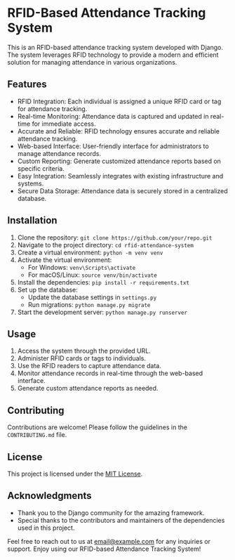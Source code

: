 # RFID-Based Attendance Tracking System

This is an RFID-based attendance tracking system developed with Django. The system leverages RFID technology to provide a modern and efficient solution for managing attendance in various organizations.

## Features

- RFID Integration: Each individual is assigned a unique RFID card or tag for attendance tracking.
- Real-time Monitoring: Attendance data is captured and updated in real-time for immediate access.
- Accurate and Reliable: RFID technology ensures accurate and reliable attendance tracking.
- Web-based Interface: User-friendly interface for administrators to manage attendance records.
- Custom Reporting: Generate customized attendance reports based on specific criteria.
- Easy Integration: Seamlessly integrates with existing infrastructure and systems.
- Secure Data Storage: Attendance data is securely stored in a centralized database.

## Installation

1. Clone the repository: `git clone https://github.com/your/repo.git`
2. Navigate to the project directory: `cd rfid-attendance-system`
3. Create a virtual environment: `python -m venv venv`
4. Activate the virtual environment:
   - For Windows: `venv\Scripts\activate`
   - For macOS/Linux: `source venv/bin/activate`
5. Install the dependencies: `pip install -r requirements.txt`
6. Set up the database:
   - Update the database settings in `settings.py`
   - Run migrations: `python manage.py migrate`
7. Start the development server: `python manage.py runserver`

## Usage

1. Access the system through the provided URL.
2. Administer RFID cards or tags to individuals.
3. Use the RFID readers to capture attendance data.
4. Monitor attendance records in real-time through the web-based interface.
5. Generate custom attendance reports as needed.

## Contributing

Contributions are welcome! Please follow the guidelines in the `CONTRIBUTING.md` file.

## License

This project is licensed under the [MIT License](LICENSE).

## Acknowledgments

- Thank you to the Django community for the amazing framework.
- Special thanks to the contributors and maintainers of the dependencies used in this project.

Feel free to reach out to us at [email@example.com](mailto:email@example.com) for any inquiries or support. Enjoy using our RFID-based Attendance Tracking System!
